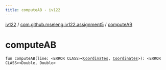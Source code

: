 ```yaml
---
title: computeAB - iv122
---
```


[iv122](../index.md) / [com.github.mseleng.iv122.assignment5](index.md) / [computeAB](.)

# computeAB

`fun computeAB(line: <ERROR CLASS><`[`Coordinates`](../com.github.mseleng.iv122.util/-coordinates/index.md)`, `[`Coordinates`](../com.github.mseleng.iv122.util/-coordinates/index.md)`>): <ERROR CLASS><Double, Double>`